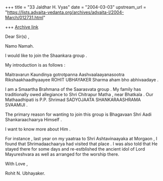 +++
title = "33 Jaldhar H. Vyas"
date = "2004-03-03"
upstream_url = "https://lists.advaita-vedanta.org/archives/advaita-l/2004-March/012731.html"

+++
[Archive link](https://lists.advaita-vedanta.org/archives/advaita-l/2004-March/012731.html)

Dear  Sir(s) ,

Namo Namah.

I would like to join the Shaankara group .

My introduction is as follows :

Maitravarun Kaundinya gotrotpanna Aashvaalaayanasootra Rikshaakhaadhyaayee
ROHIT UBHAYAKER Sharma aham bho abhivaadaye .

I am a Smaartha Brahmana of the Saarasvata group . My family has
traditionally owed allegiance to Shri Chitrapur Matha , near Bhatkala .
Our Mathaadhipati is P.P. Shrimad SADYOJAATA SHANKARAASHRAMA SVAAMIJI .

The primary reason for wanting to join this group is Bhagavaan Shri Aadi
Shankaraachaarya Himself .

I want to know more about Him .

For instance , last year on my yaatraa to Shri Ashtavinaayaka at Morgaon ,
I found that Shrimadaachaarya had visited that place . I was also told
that He stayed there for some days and re-estblished the ancient idol of
Lord Mayureshvara as well as arranged for the worship there.

With  Love ,

Rohit N. Ubhayaker.

